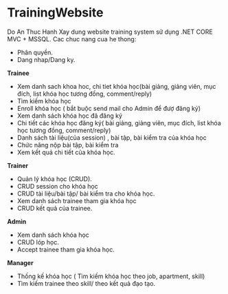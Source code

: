 # TrainingWebsite
Do An Thuc Hanh
Xay dung website training system sử dụng .NET CORE MVC + MSSQL.
Cac chuc nang cua he thong:

+ Phân quyền.
+ Dang nhap/Dang ky.

**Trainee**
+ Xem danh sach khoa hoc, chi tiet khóa học(bài giảng, giảng viên, mục đích, list khóa học tương đồng, comment/reply)
+ Tìm kiếm khóa học
+ Enroll khóa học ( bắt buộc send mail cho Admin để đượ đăng ký)
+ Xem danh sách khóa học đã đăng ký
+ Chi tiết các khóa học đăng ký( bài giảng, giảng viên, mục đích, list khóa học tương đồng, comment/reply)
+ Danh sách tài liệu(của session) , bài tập, bài kiểm tra của khóa học
+ Chức năng nộp bài tập, bài kiểm tra
+ Xem kết quả chi tiết của khóa học.

**Trainer**
+ Quản lý khóa học (CRUD).
+ CRUD session cho khóa học
+ CRUD tài liệu/bài tập/ bài kiểm tra cho khóa học.
+ Xem danh sách trainee tham gia khóa học
+ CRUD kết quả của trainee.

**Admin**
+ Xem danh sách khóa học
+ CRUD lóp học.
+ Accept trainee tham gia khóa học.

**Manager**
+ Thống kế khóa học ( Tìm kiếm khóa học theo job, apartment, skill)
+ Tìm kiếm trainee theo skill/ theo kết quả đạo tạo.
